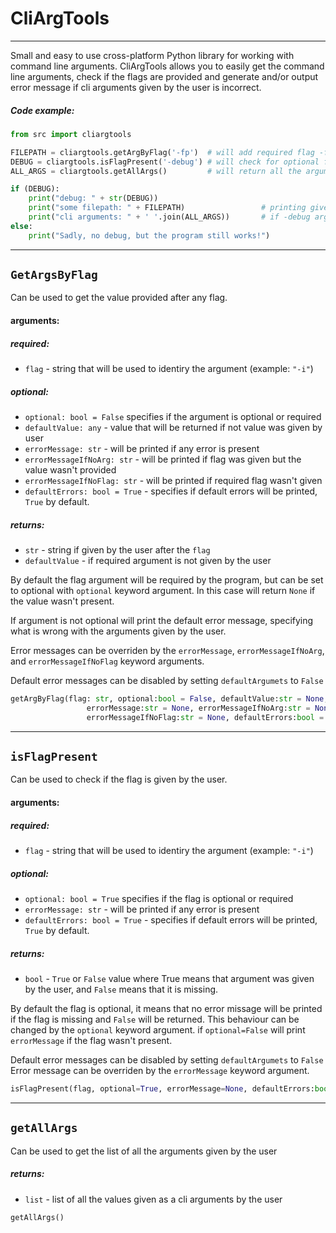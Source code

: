 # CliArgTools
-----
Small and easy to use cross-platform Python library for working with command line arguments.
CliArgTools allows you to easily get the command line arguments, check if the flags are provided and generate and/or output error message if cli arguments given by the user is incorrect.

##### Code example:
```python
from src import cliargtools

FILEPATH = cliargtools.getArgByFlag('-fp')  # will add required flag -fp
DEBUG = cliargtools.isFlagPresent('-debug') # will check for optional flag -debug
ALL_ARGS = cliargtools.getAllArgs()         # will return all the arguments given

if (DEBUG): 
    print("debug: " + str(DEBUG))
    print("some filepath: " + FILEPATH)                 # printing given filepath  and all the arguments
    print("cli arguments: " + ' '.join(ALL_ARGS))       # if -debug argument is present
else: 
    print("Sadly, no debug, but the program still works!")
```

------


## ```GetArgsByFlag```
Can be used to get the value provided after any flag. 


#### arguments:
##### required:
- ```flag``` - string that will be used to identiry the argument (example: ```"-i"```)
##### optional:
- ```optional: bool = False``` specifies if the argument is optional or required
- ```defaultValue: any``` - value that will be returned if not value was given by user
- ```errorMessage: str``` - will be printed if any error is present
- ```errorMessageIfNoArg: str``` - will be printed if flag was given but the value wasn't provided
- ```errorMessageIfNoFlag: str``` - will be printed if required flag wasn't given
- ```defaultErrors: bool = True``` - specifies if default errors will be printed, ```True``` by default.

##### returns:  
- ```str``` - string if given by the user after the ```flag``` 
- ```defaultValue``` - if required argument is not given by the user

By default the flag argument will be required by the program, but can be set to optional with ```optional``` keyword argument. In this case will return ```None``` if the value wasn't present. 

If argument is not optional will print the default error message, specifying what is wrong with the arguments given by the user.


Error messages can be overriden by the ```errorMessage```, ```errorMessageIfNoArg```, and ```errorMessageIfNoFlag``` keyword arguments. 

Default error messages can be disabled by setting ```defaultArgumets``` to ```False```

```python
getArgByFlag(flag: str, optional:bool = False, defaultValue:str = None, 
                 errorMessage:str = None, errorMessageIfNoArg:str = None, 
                 errorMessageIfNoFlag:str = None, defaultErrors:bool = True)
```


------



## ```isFlagPresent```
Can be used to check if the flag is given by the user. 

#### arguments:
##### required:
- ```flag``` - string that will be used to identiry the argument (example: ```"-i"```)
##### optional:
- ```optional: bool = True``` specifies if the flag is optional or required
- ```errorMessage: str``` - will be printed if any error is present
- ```defaultErrors: bool = True``` - specifies if default errors will be printed, ```True``` by default.

##### returns:  
- ```bool``` - ```True``` or ```False``` value where True means that argument was given by the user, and ```False``` means that it is missing.


By default the flag is optional, it means that no error missage will be printed if the flag is missing and ```False``` will be returned.
This behaviour can be changed by the ```optional``` keyword argument. if ```optional=False``` will print ```errorMessage``` if the flag wasn't present.

Default error messages can be disabled by setting ```defaultArgumets``` to ```False```
Error message can be overriden by the ```errorMessage``` keyword argument.

```python
isFlagPresent(flag, optional=True, errorMessage=None, defaultErrors:bool = True)
```

------


## ```getAllArgs```
Can be used to get the list of all the arguments given by the user


##### returns:  
- ```list``` - list of all the values given as a cli arguments by the user 

```python
getAllArgs()
```
